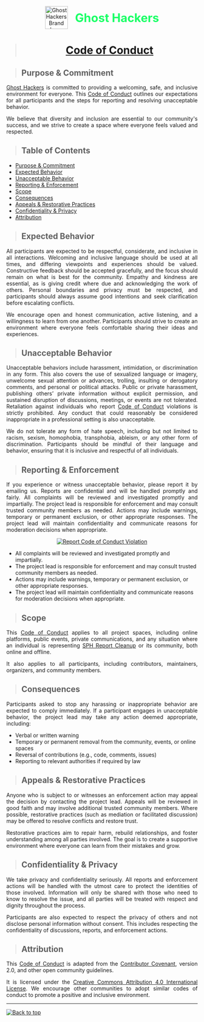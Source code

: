 <!-- Ghost Hackers Brand -->
<p align="center">
  <img src="assets/images/ghost_hackers_logo.png" alt="Ghost Hackers Brand Logo" width="60" style="vertical-align:middle;"/>
  <span style="font-size:2.2em; font-weight:bold; vertical-align:middle; margin-left: 0.5em; color:#1aff66;">Ghost Hackers</span>
</p>

> # <p align="center">[Code of Conduct](/CODE_OF_CONDUCT.md)</p>

> ## Purpose & Commitment

<div align="justify">

  [Ghost Hackers](https://github.com/ghost-hackers) is committed to providing a welcoming, safe, and inclusive environment for everyone. This [Code of Conduct](/CODE_OF_CONDUCT.md) outlines our expectations for all participants and the steps for reporting and resolving unacceptable behavior.

  We believe that diversity and inclusion are essential to our community's success, and we strive to create a space where everyone feels valued and respected.

</div>

> ## Table of Contents

- [Purpose & Commitment](#purpose--commitment)
- [Expected Behavior](#expected-behavior)
- [Unacceptable Behavior](#unacceptable-behavior)
- [Reporting & Enforcement](#reporting--enforcement)
- [Scope](#scope)
- [Consequences](#consequences)
- [Appeals & Restorative Practices](#appeals--restorative-practices)
- [Confidentiality & Privacy](#confidentiality--privacy)
- [Attribution](#attribution)

> ## Expected Behavior

<div align="justify">

  All participants are expected to be respectful, considerate, and inclusive in all interactions. Welcoming and inclusive language should be used at all times, and differing viewpoints and experiences should be valued. Constructive feedback should be accepted gracefully, and the focus should remain on what is best for the community. Empathy and kindness are essential, as is giving credit where due and acknowledging the work of others. Personal boundaries and privacy must be respected, and participants should always assume good intentions and seek clarification before escalating conflicts.

  We encourage open and honest communication, active listening, and a willingness to learn from one another. Participants should strive to create an environment where everyone feels comfortable sharing their ideas and experiences.

</div>

> ## Unacceptable Behavior

<div align="justify">

  Unacceptable behaviors include harassment, intimidation, or discrimination in any form. This also covers the use of sexualized language or imagery, unwelcome sexual attention or advances, trolling, insulting or derogatory comments, and personal or political attacks. Public or private harassment, publishing others’ private information without explicit permission, and sustained disruption of discussions, meetings, or events are not tolerated. Retaliation against individuals who report [Code of Conduct](/CODE_OF_CONDUCT.md) violations is strictly prohibited. Any conduct that could reasonably be considered inappropriate in a professional setting is also unacceptable.

  We do not tolerate any form of hate speech, including but not limited to racism, sexism, homophobia, transphobia, ableism, or any other form of discrimination. Participants should be mindful of their language and behavior, ensuring that it is inclusive and respectful of all individuals.

</div>

> ## Reporting & Enforcement

<div align="justify">

  If you experience or witness unacceptable behavior, please report it by emailing us. Reports are confidential and will be handled promptly and fairly. All complaints will be reviewed and investigated promptly and impartially. The project lead is responsible for enforcement and may consult trusted community members as needed. Actions may include warnings, temporary or permanent exclusion, or other appropriate responses. The project lead will maintain confidentiality and communicate reasons for moderation decisions when appropriate.

</div>

<div align="center">

  [![Report Code of Conduct Violation](https://img.shields.io/badge/Report-Code%20of%20Conduct%20Violation-red?style=plastic&logo=gmail)](mailto:ghost-hackers@outlook.com?subject=Code%20of%20Conduct%20Report&body=Hello%20Ghost%20Hackers%20Team,%0A%0AI%20would%20like%20to%20report%20a%20potential%20violation%20of%20the%20Code%20of%20Conduct.%0A%0A---%0A**Your%20Name%20(optional):**%20[Your%20Name]%0A**Contact%20Information%20(optional):**%20[Email%20or%20other%20contact]%0A%0A**Description%20of%20Incident:**%0A[Please%20describe%20what%20happened,%20who%20was%20involved,%20and%20when%20it%20occurred.%20Include%20any%20relevant%20details%20or%20evidence.]%0A%0A**How%20was%20the%20Code%20of%20Conduct%20breached?**%0A[Explain%20which%20part%20of%20the%20Code%20of%20Conduct%20you%20believe%20was%20violated%20and%20why.]%0A%0A**Additional%20Information%20or%20Concerns:**%0A[Optional]%0A%0A---%0ABy%20submitting%20this%20report,%20I%20acknowledge%20the%20Ghost%20Hackers%20Code%20of%20Conduct:%20https://github.com/Ghost-Hackers/sph-report-cleanup/CODE_OF_CONDUCT.md)

</div>

- All complaints will be reviewed and investigated promptly and impartially.
- The project lead is responsible for enforcement and may consult trusted community members as needed.
- Actions may include warnings, temporary or permanent exclusion, or other appropriate responses.
- The project lead will maintain confidentiality and communicate reasons for moderation decisions when appropriate.

> ## Scope

<div align="justify">

  This [Code of Conduct](/CODE_OF_CONDUCT.md) applies to all project spaces, including online platforms, public events, private communications, and any situation where an individual is representing [SPH Report Cleanup](https://github.com/ghost-hackers/sph-report-cleanup) or its community, both online and offline.

  It also applies to all participants, including contributors, maintainers, organizers, and community members.

</div>

> ## Consequences

<div align="justify">

  Participants asked to stop any harassing or inappropriate behavior are expected to comply immediately. If a participant engages in unacceptable behavior, the project lead may take any action deemed appropriate, including:

</div>

- Verbal or written warning
- Temporary or permanent removal from the community, events, or online spaces
- Reversal of contributions (e.g., code, comments, issues)
- Reporting to relevant authorities if required by law

> ## Appeals & Restorative Practices

<div align="justify">

  Anyone who is subject to or witnesses an enforcement action may appeal the decision by contacting the project lead. Appeals will be reviewed in good faith and may involve additional trusted community members. Where possible, restorative practices (such as mediation or facilitated discussion) may be offered to resolve conflicts and restore trust.

  Restorative practices aim to repair harm, rebuild relationships, and foster understanding among all parties involved. The goal is to create a supportive environment where everyone can learn from their mistakes and grow.

</div>

> ## Confidentiality & Privacy

<div align="justify">

  We take privacy and confidentiality seriously. All reports and enforcement actions will be handled with the utmost care to protect the identities of those involved. Information will only be shared with those who need to know to resolve the issue, and all parties will be treated with respect and dignity throughout the process.

  Participants are also expected to respect the privacy of others and not disclose personal information without consent. This includes respecting the confidentiality of discussions, reports, and enforcement actions.

</div>

> ## Attribution

<div align="justify">

  This [Code of Conduct](/CODE_OF_CONDUCT.md) is adapted from the [Contributor Covenant](https://www.contributor-covenant.org), version 2.0, and other open community guidelines.

  It is licensed under the [Creative Commons Attribution 4.0 International License](https://creativecommons.org/licenses/by/4.0/). We encourage other communities to adopt similar codes of conduct to promote a positive and inclusive environment.

</div>

---
[![Back to top](https://img.shields.io/badge/Back%20to%20top-222?style=plastic&logo=github)](#code-of-conduct)